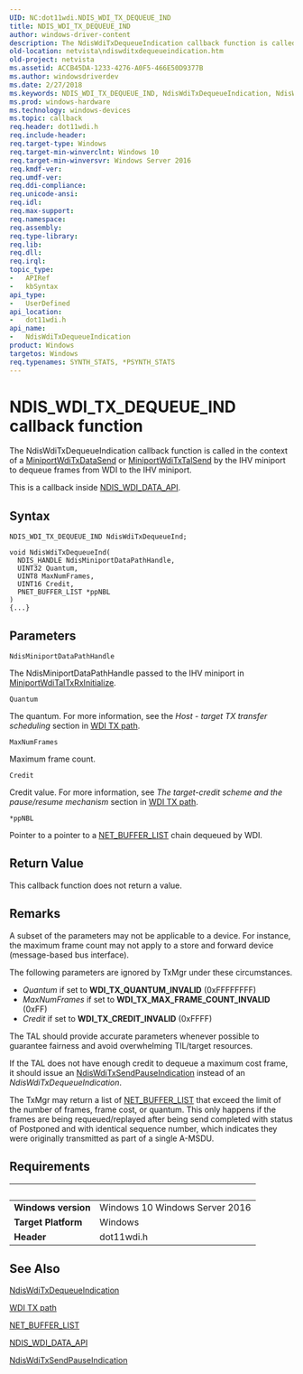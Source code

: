 ```yaml
---
UID: NC:dot11wdi.NDIS_WDI_TX_DEQUEUE_IND
title: NDIS_WDI_TX_DEQUEUE_IND
author: windows-driver-content
description: The NdisWdiTxDequeueIndication callback function is called in the context of a MiniportWdiTxDataSend or MiniportWdiTxTalSend by the IHV miniport to dequeue frames from WDI to the IHV miniport.
old-location: netvista\ndiswditxdequeueindication.htm
old-project: netvista
ms.assetid: ACCB45DA-1233-4276-A0F5-466E50D9377B
ms.author: windowsdriverdev
ms.date: 2/27/2018
ms.keywords: NDIS_WDI_TX_DEQUEUE_IND, NdisWdiTxDequeueIndication, NdisWdiTxDequeueIndication callback function [Network Drivers Starting with Windows Vista], dot11wdi/NdisWdiTxDequeueIndication, netvista.ndiswditxdequeueindication
ms.prod: windows-hardware
ms.technology: windows-devices
ms.topic: callback
req.header: dot11wdi.h
req.include-header: 
req.target-type: Windows
req.target-min-winverclnt: Windows 10
req.target-min-winversvr: Windows Server 2016
req.kmdf-ver: 
req.umdf-ver: 
req.ddi-compliance: 
req.unicode-ansi: 
req.idl: 
req.max-support: 
req.namespace: 
req.assembly: 
req.type-library: 
req.lib: 
req.dll: 
req.irql: 
topic_type:
-	APIRef
-	kbSyntax
api_type:
-	UserDefined
api_location:
-	dot11wdi.h
api_name:
-	NdisWdiTxDequeueIndication
product: Windows
targetos: Windows
req.typenames: SYNTH_STATS, *PSYNTH_STATS
---
```



# NDIS_WDI_TX_DEQUEUE_IND callback function
The 
  NdisWdiTxDequeueIndication callback function is called in the context of a <a href="..\dot11wdi\nc-dot11wdi-miniport_wdi_tx_data_send.md">MiniportWdiTxDataSend</a> or <a href="..\dot11wdi\nc-dot11wdi-miniport_wdi_tx_tal_send.md">MiniportWdiTxTalSend</a> by the IHV miniport to dequeue frames from WDI to the IHV miniport.

This is a callback inside <a href="..\dot11wdi\ns-dot11wdi-_ndis_wdi_data_api.md">NDIS_WDI_DATA_API</a>.

## Syntax

```
NDIS_WDI_TX_DEQUEUE_IND NdisWdiTxDequeueInd;

void NdisWdiTxDequeueInd(
  NDIS_HANDLE NdisMiniportDataPathHandle,
  UINT32 Quantum,
  UINT8 MaxNumFrames,
  UINT16 Credit,
  PNET_BUFFER_LIST *ppNBL
)
{...}
```

## Parameters

`NdisMiniportDataPathHandle`

The NdisMiniportDataPathHandle passed to the IHV miniport in <a href="..\dot11wdi\nc-dot11wdi-miniport_wdi_tal_txrx_initialize.md">MiniportWdiTalTxRxInitialize</a>.

`Quantum`

The quantum. For more information, see the <i>Host - target TX transfer scheduling</i> section in <a href="https://msdn.microsoft.com/8DF3E82E-761E-4A90-A789-1CB8EE8F0377">WDI TX path</a>.

`MaxNumFrames`

Maximum frame count.

`Credit`

Credit value. For more information, see <i>The target-credit scheme and the pause/resume mechanism</i> section in <a href="https://msdn.microsoft.com/8DF3E82E-761E-4A90-A789-1CB8EE8F0377">WDI TX path</a>.

`*ppNBL`

Pointer to a pointer to a <a href="..\ndis\ns-ndis-_net_buffer_list.md">NET_BUFFER_LIST</a> chain dequeued by WDI.


## Return Value

This callback function does not return a value.

## Remarks

A subset of the parameters may not be applicable to a device. For instance, the maximum frame count may not apply to a store and forward device (message-based bus interface).

The following parameters are ignored by TxMgr under these circumstances.

<ul>
<li><i>Quantum</i> if set to <b>WDI_TX_QUANTUM_INVALID</b> (0xFFFFFFFF)</li>
<li><i>MaxNumFrames</i> if set to <b>WDI_TX_MAX_FRAME_COUNT_INVALID</b> (0xFF)</li>
<li><i>Credit</i> if set to <b>WDI_TX_CREDIT_INVALID</b> (0xFFFF)</li>
</ul>
The TAL should provide accurate parameters whenever possible to guarantee fairness and avoid overwhelming TIL/target resources.  

If the TAL does not have enough credit to dequeue a maximum cost frame, it should issue an <a href="..\dot11wdi\nc-dot11wdi-ndis_wdi_tx_send_pause_ind.md">NdisWdiTxSendPauseIndication</a> instead of an <i>NdisWdiTxDequeueIndication</i>.

The TxMgr may return a list of <a href="..\ndis\ns-ndis-_net_buffer_list.md">NET_BUFFER_LIST</a> that exceed the limit of the number of frames, frame cost, or quantum. This only happens if the frames are being requeued/replayed after being send completed with status of Postponed and with identical sequence number, which indicates they were originally transmitted as part of a single A-MSDU.

## Requirements
| &nbsp; | &nbsp; |
| ---- |:---- |
| **Windows version** | Windows 10 Windows Server 2016 |
| **Target Platform** | Windows |
| **Header** | dot11wdi.h |

## See Also

<a href="..\dot11wdi\nc-dot11wdi-ndis_wdi_tx_dequeue_ind.md">NdisWdiTxDequeueIndication</a>



<a href="https://msdn.microsoft.com/8DF3E82E-761E-4A90-A789-1CB8EE8F0377">WDI TX path</a>



<a href="..\ndis\ns-ndis-_net_buffer_list.md">NET_BUFFER_LIST</a>



<a href="..\dot11wdi\ns-dot11wdi-_ndis_wdi_data_api.md">NDIS_WDI_DATA_API</a>



<a href="..\dot11wdi\nc-dot11wdi-ndis_wdi_tx_send_pause_ind.md">NdisWdiTxSendPauseIndication</a>